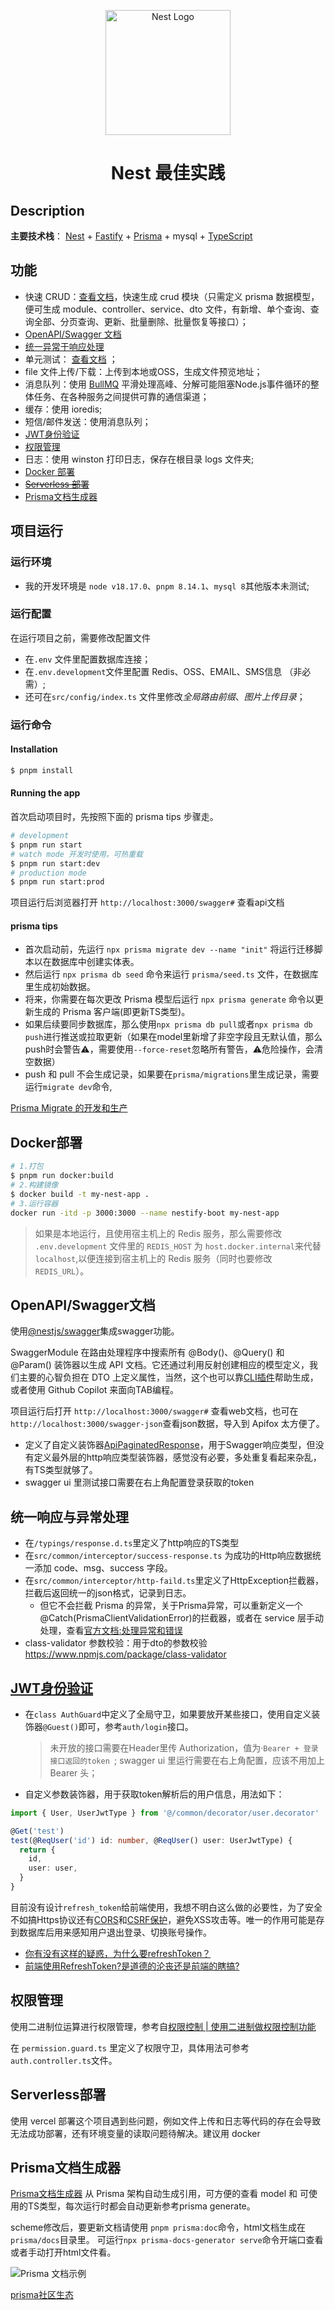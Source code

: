 <p align="center">
  <a href="https://nest.nodejs.cn/" target="blank"><img src="https://nestjs.com/img/logo-small.svg" width="200" alt="Nest Logo" /></a>
</p>
<H1 align="center">Nest 最佳实践</H1>

## Description
**主要技术栈**： [Nest](https://github.com/nestjs/nest) + [Fastify](https://www.fastify.cn/) + [Prisma](https://prisma.nodejs.cn/) + mysql + [TypeScript](https://www.tslang.cn/docs/home.html) 

## 功能

- 快速 CRUD：[查看文档](./src/modules/core/readme.md#Fast-CRUD)，快速生成 crud 模块（只需定义 prisma 数据模型，便可生成 module、controller、service、dto 文件，有新增、单个查询、查询全部、分页查询、更新、批量删除、批量恢复等接口）；
- [OpenAPI/Swagger 文档](#OpenAPI/Swagger文档)
- [统一异常于响应处理](#统一响应与异常处理)
- 单元测试： [查看文档](./src/modules/core/unit-test.md) ；
- file 文件上传/下载：上传到本地或OSS，生成文件预览地址；
- 消息队列：使用 [BullMQ](https://docs.bullmq.io/) 平滑处理高峰、分解可能阻塞Node.js事件循环的整体任务、在各种服务之间提供可靠的通信渠道；
- 缓存：使用 ioredis;
- 短信/邮件发送：使用消息队列；
- [JWT身份验证](#JWT身份验证)
- [权限管理](#权限管理)
- 日志：使用 winston 打印日志，保存在根目录 logs 文件夹;
- [Docker 部署](#docker部署)
- [~~Serverless 部署~~](#Serverless部署)
- [Prisma文档生成器](#Prisma文档生成器)

## 项目运行

### 运行环境

- 我的开发环境是 `node v18.17.0`、`pnpm 8.14.1`、`mysql 8`其他版本未测试;

### 运行配置

在运行项目之前，需要修改配置文件

- 在`.env` 文件里配置数据库连接；
- 在`.env.development`文件里配置 Redis、OSS、EMAIL、SMS信息  （非必需）;
- 还可在`src/config/index.ts` 文件里修改*全局路由前缀*、*图片上传目录*；

### 运行命令

#### Installation

```bash
$ pnpm install
```

#### Running the app

首次启动项目时，先按照下面的 prisma tips 步骤走。

```bash
# development
$ pnpm run start
# watch mode 开发时使用，可热重载
$ pnpm run start:dev
# production mode
$ pnpm run start:prod
```

项目运行后浏览器打开 `http://localhost:3000/swagger#` 查看api文档

#### prisma tips

- 首次启动前，先运行 `npx prisma migrate dev --name "init"` 将运行迁移脚本以在数据库中创建实体表。
- 然后运行 `npx prisma db seed` 命令来运行 `prisma/seed.ts` 文件，在数据库里生成初始数据。
- 将来，你需要在每次更改 Prisma 模型后运行 `npx prisma generate` 命令以更新生成的 Prisma 客户端(即更新TS类型)。
- 如果后续要同步数据库，那么使用`npx prisma db pull`或者`npx prisma db push`进行推送或拉取更新（如果在model里新增了非空字段且无默认值，那么push时会警告⚠️，需要使用`--force-reset`忽略所有警告，⚠️危险操作，会清空数据）
- push 和 pull 不会生成记录，如果要在`prisma/migrations`里生成记录，需要运行`migrate dev`命令,

[Prisma Migrate 的开发和生产](https://prisma.nodejs.cn/concepts/components/prisma-migrate/migrate-development-production)


## Docker部署
```bash
# 1.打包
$ pnpm run docker:build
# 2.构建镜像
$ docker build -t my-nest-app .
# 3.运行容器
docker run -itd -p 3000:3000 --name nestify-boot my-nest-app
```
> 如果是本地运行，且使用宿主机上的 Redis 服务，那么需要修改 `.env.development` 文件里的 `REDIS_HOST` 为 `host.docker.internal`来代替 `localhost`,以便连接到宿主机上的 Redis 服务（同时也要修改 `REDIS_URL`）。

## OpenAPI/Swagger文档

使用[@nestjs/swagger](https://nest.nodejs.cn/openapi/introduction)集成swagger功能。

SwaggerModule 在路由处理程序中搜索所有 @Body()、@Query() 和 @Param() 装饰器以生成 API 文档。它还通过利用反射创建相应的模型定义，我们主要的心智负担在 DTO 上定义属性，当然，这个也可以靠[CLI插件](https://nest.nodejs.cn/openapi/cli-plugin)帮助生成，或者使用 Github Copilot 来面向TAB编程。

项目运行后打开 `http://localhost:3000/swagger#` 查看web文档，也可在`http://localhost:3000/swagger-json`查看json数据，导入到 Apifox 太方便了。

- 定义了自定义装饰器[ApiPaginatedResponse](./src/common/decorator/paginated.decorator.ts)，用于Swagger响应类型，但没有定义最外层的http响应类型装饰器，感觉没有必要，多处重复看起来杂乱，有TS类型就够了。
- swagger ui 里测试接口需要在右上角配置登录获取的token

## 统一响应与异常处理

- 在`/typings/response.d.ts`里定义了http响应的TS类型
- 在`src/common/interceptor/success-response.ts` 为成功的Http响应数据统一添加 code、msg、success 字段。
- 在`src/common/interceptor/http-faild.ts`里定义了HttpException拦截器，拦截后返回统一的json格式，记录到日志。
  - 但它不会拦截 Prisma 的异常，关于Prisma异常，可以重新定义一个 @Catch(PrismaClientValidationError)的拦截器，或者在 service 层手动处理，查看[官方文档:处理异常和错误](https://prisma.nodejs.cn/concepts/components/prisma-client/handling-exceptions-and-errors)
- class-validator 参数校验：用于dto的参数校验 https://www.npmjs.com/package/class-validator

## [JWT身份验证](https://nest.nodejs.cn/security/authentication#jwt-%E4%BB%A4%E7%89%8C)

- 在`class AuthGuard`中定义了全局守卫，如果要放开某些接口，使用自定义装饰器`@Guest()`即可，参考`auth/login`接口。

  > 未开放的接口需要在Header里传 Authorization，值为·`Bearer + 登录接口返回的token `; swagger ui 里运行需要在右上角配置，应该不用加上 Bearer 头；

- 自定义参数装饰器，用于获取token解析后的用户信息，用法如下：

```ts
import { User, UserJwtType } from '@/common/decorator/user.decorator'

@Get('test')
test(@ReqUser('id') id: number, @ReqUser() user: UserJwtType) {
  return {
    id,
    user: user,
  }
}
```

目前没有设计`refresh_token`给前端使用，我想不明白这么做的必要性，为了安全不如搞Https协议还有[CORS](https://nest.nodejs.cn/security/cors)和[CSRF保护](https://nest.nodejs.cn/security/csrf)，避免XSS攻击等。唯一的作用可能是存到数据库后用来感知用户退出登录、切换账号操作。

- [你有没有这样的疑惑，为什么要refreshToken？](https://juejin.cn/post/7081578246055133214)
- [前端使用RefreshToken?是道德的沦丧还是前端的瞎搞?](https://juejin.cn/post/7263117148373205049?from=search-suggest)



## 权限管理

使用二进制位运算进行权限管理，参考自[权限控制 | 使用二进制做权限控制功能](https://zhuanlan.zhihu.com/p/30103832)

在 `permission.guard.ts` 里定义了权限守卫，具体用法可参考`auth.controller.ts`文件。

## Serverless部署

使用 vercel 部署这个项目遇到些问题，例如文件上传和日志等代码的存在会导致无法成功部署，还有环境变量的读取问题待解决。建议用 docker



## Prisma文档生成器

[Prisma文档生成器](https://github.com/pantharshit00/prisma-docs-generator) 从 Prisma 架构自动生成引用，可方便的查看 model 和 可使用的TS类型，每次运行时都会自动更新参考prisma generate。

scheme修改后，要更新文档请使用 `pnpm prisma:doc`命令，html文档生成在`prisma/docs`目录里。
可运行`npx prisma-docs-generator serve`命令开端口查看或者手动打开html文件看。

![Prisma 文档示例](https://user-images.githubusercontent.com/22195362/89097596-edeadc00-d3fd-11ea-91ea-86d5d8076da0.png)

[prisma社区生态](https://www.prisma.io/docs/orm/prisma-schema/overview/generators#community-generators)